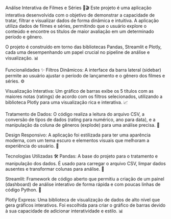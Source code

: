 Análise Interativa de Filmes e Séries 🍿🎬
Este projeto é uma aplicação interativa desenvolvida com o objetivo de demonstrar a capacidade de tratar, filtrar e visualizar dados de forma dinâmica e intuitiva. A aplicação utiliza dados de filmes e séries, permitindo que o usuário explore o conteúdo e encontre os títulos de maior avaliação em um determinado período e gênero.

O projeto é construído em torno das bibliotecas Pandas, Streamlit e Plotly, cada uma desempenhando um papel crucial no pipeline de análise e visualização. 📊

Funcionalidades ✨
Filtros Dinâmicos: A interface da barra lateral (sidebar) permite ao usuário ajustar o período de lançamento e o gênero dos filmes e séries. ⚙️

Visualização Interativa: Um gráfico de barras exibe os 5 títulos com as maiores notas (ratings) de acordo com os filtros selecionados, utilizando a biblioteca Plotly para uma visualização rica e interativa. 📈

Tratamento de Dados: O código realiza a leitura do arquivo CSV, a conversão de tipos de dados (rating para numérico, ano para data), e a manipulação da coluna de gêneros (explode) para uma análise precisa. 🧹

Design Responsivo: A aplicação foi estilizada para ter uma aparência moderna, com um tema escuro e elementos visuais que melhoram a experiência do usuário. 🎨

Tecnologias Utilizadas 🛠️
Pandas: A base do projeto para o tratamento e manipulação dos dados. É usado para carregar o arquivo CSV, limpar dados ausentes e transformar colunas para análise. 🐼

Streamlit: Framework de código aberto que permitiu a criação de um painel (dashboard) de análise interativo de forma rápida e com poucas linhas de código Python. 🚀

Plotly Express: Uma biblioteca de visualização de dados de alto nível que gera gráficos interativos. Foi escolhida para criar o gráfico de barras devido à sua capacidade de adicionar interatividade e estilo. 📊
